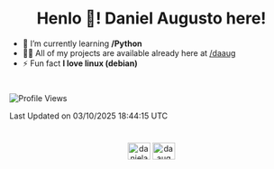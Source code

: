 <h1 align="center">Henlo 👋! Daniel Augusto here!</h1>

- 🌱 I’m currently learning **/Python**
- 👨‍💻 All of my projects are available already here at [/daaug](https://github.com/daaug)
- ⚡ Fun fact **I love linux (debian)**
<h1></h1>

<!--START_SECTION:waka-->
![Profile Views](http://img.shields.io/badge/Profile%20Views-0-blue)


 Last Updated on 03/10/2025 18:44:15 UTC
<!--END_SECTION:waka-->

<h1></h1>
<p align="center">
<a href="https://linkedin.com/in/danielaug" target="blank"><img align="center" src="https://raw.githubusercontent.com/rahuldkjain/github-profile-readme-generator/master/src/images/icons/Social/linked-in-alt.svg" alt="danielaug" height="30" width="40" /></a> 
<a href="https://www.hackerrank.com/daaug" target="blank"><img align="center" src="https://raw.githubusercontent.com/rahuldkjain/github-profile-readme-generator/master/src/images/icons/Social/hackerrank.svg" alt="daaug" height="30" width="40" /></a>
</p>
